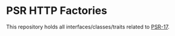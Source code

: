 PSR HTTP Factories
==================

This repository holds all interfaces/classes/traits related to
[PSR-17](http://www.php-fig.org/psr/psr-17/).